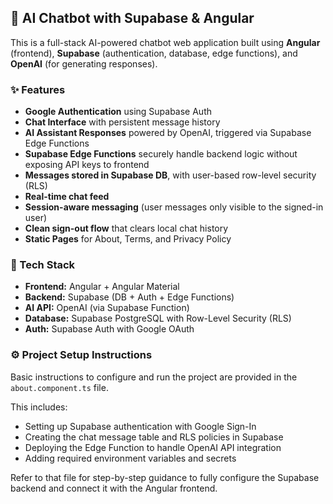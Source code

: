 ## 🧠 AI Chatbot with Supabase & Angular

This is a full-stack AI-powered chatbot web application built using **Angular** (frontend), **Supabase** (authentication, database, edge functions), and **OpenAI** (for generating responses).

### ✨ Features

* **Google Authentication** using Supabase Auth
* **Chat Interface** with persistent message history
* **AI Assistant Responses** powered by OpenAI, triggered via Supabase Edge Functions
* **Supabase Edge Functions** securely handle backend logic without exposing API keys to frontend
* **Messages stored in Supabase DB**, with user-based row-level security (RLS)
* **Real-time chat feed**
* **Session-aware messaging** (user messages only visible to the signed-in user)
* **Clean sign-out flow** that clears local chat history
* **Static Pages** for About, Terms, and Privacy Policy

### 🧱 Tech Stack

* **Frontend:** Angular + Angular Material
* **Backend:** Supabase (DB + Auth + Edge Functions)
* **AI API:** OpenAI (via Supabase Function)
* **Database:** Supabase PostgreSQL with Row-Level Security (RLS)
* **Auth:** Supabase Auth with Google OAuth

### ⚙️ Project Setup Instructions

Basic instructions to configure and run the project are provided in the `about.component.ts` file.

This includes:

* Setting up Supabase authentication with Google Sign-In
* Creating the chat message table and RLS policies in Supabase
* Deploying the Edge Function to handle OpenAI API integration
* Adding required environment variables and secrets

Refer to that file for step-by-step guidance to fully configure the Supabase backend and connect it with the Angular frontend.


